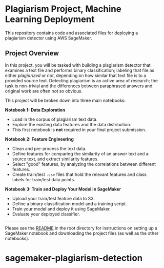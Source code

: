 # Plagiarism Project, Machine Learning Deployment

This repository contains code and associated files for deploying a plagiarism detector using AWS SageMaker.

## Project Overview

In this project, you will be tasked with building a plagiarism detector that examines a text file and performs binary classification; labeling that file as either *plagiarized* or *not*, depending on how similar that text file is to a provided source text. Detecting plagiarism is an active area of research; the task is non-trivial and the differences between paraphrased answers and original work are often not so obvious.

This project will be broken down into three main notebooks:

**Notebook 1: Data Exploration**
* Load in the corpus of plagiarism text data.
* Explore the existing data features and the data distribution.
* This first notebook is **not** required in your final project submission.

**Notebook 2: Feature Engineering**

* Clean and pre-process the text data.
* Define features for comparing the similarity of an answer text and a source text, and extract similarity features.
* Select "good" features, by analyzing the correlations between different features.
* Create train/test `.csv` files that hold the relevant features and class labels for train/test data points.

**Notebook 3: Train and Deploy Your Model in SageMaker**

* Upload your train/test feature data to S3.
* Define a binary classification model and a training script.
* Train your model and deploy it using SageMaker.
* Evaluate your deployed classifier.

---

Please see the [README](https://github.com/udacity/ML_SageMaker_Studies/tree/master/README.md) in the root directory for instructions on setting up a SageMaker notebook and downloading the project files (as well as the other notebooks).

# sagemaker-plagiarism-detection
